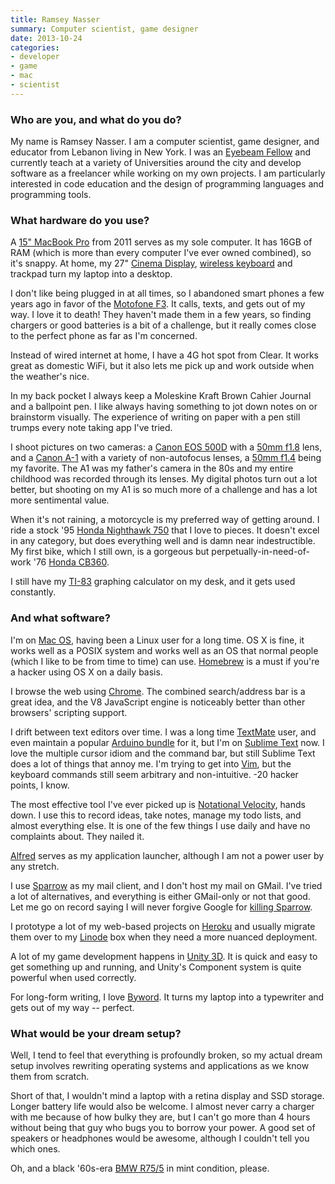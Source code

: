 ```yaml
---
title: Ramsey Nasser
summary: Computer scientist, game designer
date: 2013-10-24
categories:
- developer
- game
- mac
- scientist
---
```


### Who are you, and what do you do?

My name is Ramsey Nasser. I am a computer scientist, game designer, and educator from Lebanon living in New York. I was an [Eyebeam Fellow](http://eyebeam.org/people/ramsey-nasser "Ramsey's fellow page.") and currently teach at a variety of Universities around the city and develop software as a freelancer while working on my own projects. I am particularly interested in code education and the design of programming languages and programming tools.

### What hardware do you use?

A [15" MacBook Pro][macbook-pro] from 2011 serves as my sole computer. It has 16GB of RAM (which is more than every computer I've ever owned combined), so it's snappy. At home, my 27" [Cinema Display][cinema-display], [wireless keyboard][keyboard] and trackpad turn my laptop into a desktop.

I don't like being plugged in at all times, so I abandoned smart phones a few years ago in favor of the [Motofone F3][motofone-f3]. It calls, texts, and gets out of my way. I love it to death! They haven't made them in a few years, so finding chargers or good batteries is a bit of a challenge, but it really comes close to the perfect phone as far as I'm concerned.

Instead of wired internet at home, I have a 4G hot spot from Clear. It works great as domestic WiFi, but it also lets me pick up and work outside when the weather's nice.

In my back pocket I always keep a Moleskine Kraft Brown Cahier Journal and a ballpoint pen. I like always having something to jot down notes on or brainstorm visually. The experience of writing on paper with a pen still trumps every note taking app I've tried.

I shoot pictures on two cameras: a [Canon EOS 500D][eos-500d] with a [50mm f1.8][ef-50mm-f1.8-ii] lens, and a [Canon A-1][a-1] with a variety of non-autofocus lenses, a [50mm f1.4][ef-50mm-f1.4-usm] being my favorite. The A1 was my father's camera in the 80s and my entire childhood was recorded through its lenses. My digital photos turn out a lot better, but shooting on my A1 is so much more of a challenge and has a lot more sentimental value.

When it's not raining, a motorcycle is my preferred way of getting around. I ride a stock '95 [Honda Nighthawk 750][nighthawk-750] that I love to pieces. It doesn't excel in any category, but does everything well and is damn near indestructible. My first bike, which I still own, is a gorgeous but perpetually-in-need-of-work '76 [Honda CB360][cb360].

I still have my [TI-83][] graphing calculator on my desk, and it gets used constantly.

### And what software?

I'm on [Mac OS][macos], having been a Linux user for a long time. OS X is fine, it works well as a POSIX system and works well as an OS that normal people (which I like to be from time to time) can use. [Homebrew][] is a must if you're a hacker using OS X on a daily basis.

I browse the web using [Chrome][]. The combined search/address bar is a great idea, and the V8 JavaScript engine is noticeably better than other browsers' scripting support.

I drift between text editors over time. I was a long time [TextMate][] user, and even maintain a popular [Arduino bundle][arduino-textmate-bundle] for it, but I'm on [Sublime Text][sublime-text] now. I love the multiple cursor idiom and the command bar, but still Sublime Text does a lot of things that annoy me. I'm trying to get into [Vim][], but the keyboard commands still seem arbitrary and non-intuitive. -20 hacker points, I know.

The most effective tool I've ever picked up is [Notational Velocity][notational-velocity], hands down. I use this to record ideas, take notes, manage my todo lists, and almost everything else. It is one of the few things I use daily and have no complaints about. They nailed it.

[Alfred][] serves as my application launcher, although I am not a power user by any stretch.

I use [Sparrow][] as my mail client, and I don't host my mail on GMail. I've tried a lot of alternatives, and everything is either GMail-only or not that good. Let me go on record saying I will never forgive Google for [killing Sparrow](http://pandodaily.com/2012/07/20/why-googles-sparrow-acquisition-just-ruined-my-morning/ "An article about Google acquiring Sparrow.").

I prototype a lot of my web-based projects on [Heroku][] and usually migrate them over to my [Linode][] box when they need a more nuanced deployment.

A lot of my game development happens in [Unity 3D][unity]. It is quick and easy to get something up and running, and Unity's Component system is quite powerful when used correctly.

For long-form writing, I love [Byword][]. It turns my laptop into a typewriter and gets out of my way -- perfect.

### What would be your dream setup?

Well, I tend to feel that everything is profoundly broken, so my actual dream setup involves rewriting operating systems and applications as we know them from scratch.

Short of that, I wouldn't mind a laptop with a retina display and SSD storage. Longer battery life would also be welcome. I almost never carry a charger with me because of how bulky they are, but I can't go more than 4 hours without being that guy who bugs you to borrow your power. A good set of speakers or headphones would be awesome, although I couldn't tell you which ones.

Oh, and a black '60s-era [BMW R75/5][r75-5] in mint condition, please.

[a-1]: https://en.wikipedia.org/wiki/Canon_A-1 "A 35mm film camera."
[alfred]: https://www.alfredapp.com/ "A launcher app for the Mac."
[arduino-textmate-bundle]: https://github.com/nasser/arduino.tmbundle "An Arduino bundle for TextMate."
[byword]: https://bywordapp.com/ "A full-screen writing tool for the Mac."
[cb360]: https://en.wikipedia.org/wiki/Honda_CB360 "A motorcycle."
[chrome]: https://www.google.com/intl/en/chrome/browser/ "A WebKit-based browser, where each tab runs in its own thread."
[cinema-display]: https://en.wikipedia.org/wiki/Apple_Cinema_Display "An LCD display."
[ef-50mm-f1.4-usm]: http://web.archive.org/web/20150905095642/http://www.usa.canon.com/cusa/support/consumer/eos_slr_camera_systems/lenses/ef_50mm_f_1_4_usm "A lens for SLR cameras."
[ef-50mm-f1.8-ii]: http://usa.canon.com/cusa/consumer/products/cameras/ef_lens_lineup/ef_50mm_f_1_8_ii "A standard and medium telephoto camera lens."
[eos-500d]: https://en.wikipedia.org/wiki/Canon_EOS_500D "A 15.1 megapixel DSLR."
[heroku]: https://www.heroku.com/ "A service for running and deploying Ruby, Node.js, Clojure, Java, Python, and Scala apps."
[homebrew]: http://brew.sh "Command-line package manager for Mac OS X."
[keyboard]: https://www.apple.com/keyboard/ "The keyboard."
[linode]: https://www.linode.com "A VPS hosting service."
[macbook-pro]: https://www.apple.com/macbook-pro/ "A laptop."
[macos]: https://en.wikipedia.org/wiki/MacOS "An operating system for Mac hardware."
[motofone-f3]: https://en.wikipedia.org/wiki/Motofone_f3 "A GSM mobile phone."
[nighthawk-750]: http://en.wikipedia.org/wiki/Honda_CB750#Nighthawk_750 "A motorcycle."
[notational-velocity]: http://notational.net/ "A clever note-taking app for the Mac."
[r75-5]: https://en.wikipedia.org/wiki/BMW_/5_motorcycles "A motorcycle."
[sparrow]: http://www.gmail.com/intl/en/mail/help/sparrow.html "A mail client for the Mac with a funky UI."
[sublime-text]: http://www.sublimetext.com/ "A coder's text editor."
[textmate]: https://macromates.com/ "A text editor for the Mac."
[ti-83]: https://en.wikipedia.org/wiki/TI-83_series "A graphing calculator."
[unity]: https://unity3d.com/unity/ "A cross-platform game development tool."
[vim]: https://www.vim.org/ "A command-line text editor."
